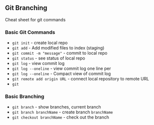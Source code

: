 ## Git Branching

Cheat sheet for git commands

### Basic Git Commands

* `git init` - create local repo
* `git add` - Add modified files to index (staging)
* `git commit -m "message"` - commit to local repo
* `git status` - see status of local repo
* `git log` - view commit log
* `git log --oneline` - view commit log one line per
* `git log --oneline` - Compact view of commit log
* `git remote add origin URL` - connect local repository to remote URL
* `git `
### Basic Branching

* `git branch` - show branches, current branch
* `git branch branchName` - create branch `branchName`
* `git checkout branchName` - check out the branch
